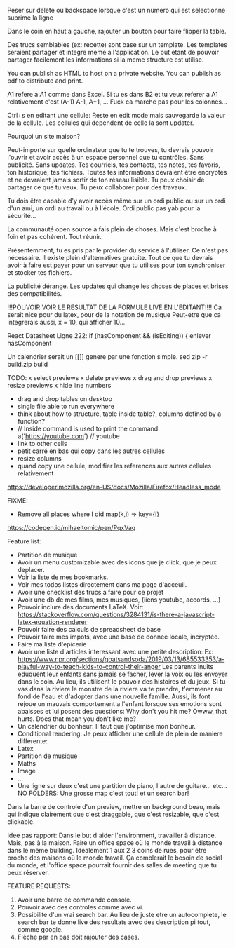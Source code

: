 Peser sur delete ou backspace lorsque c'est un numero qui est selectionne suprime la ligne

Dans le coin en haut a gauche, rajouter un bouton pour faire flipper la table.

Des trucs semblables (ex: recette) sont base sur un template.
Les templates seraient partager et integre meme a l'application.
Le but etant de pouvoir partager facilement les informations si la meme structure est
utilise.

You can publish as HTML to host on a private website.
You can publish as pdf to distribute and print.

A1 refere a $A$1 comme dans Excel.
Si tu es dans B2 et tu veux referer a A1 relativement c'est (A-1) A-1, A+1, ...
Fuck ca marche pas pour les colonnes...

Ctrl+s en editant une cellule:
Reste en edit mode mais sauvegarde la valeur de la cellule.
Les cellules qui dependent de celle la sont updater.

Pourquoi un site maison?

Peut-importe sur quelle ordinateur que tu te trouves, tu devrais pouvoir l'ouvrir et avoir accès à un espace personnel que tu contrôles. Sans publicité. Sans updates. Tes courriels, tes contacts, tes notes, tes favoris, ton historique, tes fichiers. Toutes tes informations devraient être encryptés et ne devraient jamais sortir de ton réseau lisible. Tu peux choisir de partager ce que tu veux. Tu peux collaborer pour des travaux.

Tu dois être capable d'y avoir accès même sur un ordi public ou sur un ordi d'un ami, un ordi au travail ou à l'école. Ordi public pas yab pour la sécurité...

La communauté open source a fais plein de choses. Mais c'est broche à foin et pas cohérent. Tout réunir.

Présentemment, tu es pris par le provider du service à l'utiliser. Ce n'est pas nécessaire. Il existe plein d'alternatives gratuite. Tout ce que tu devrais avoir à faire est payer pour un serveur que tu utilises pour ton synchroniser et stocker tes fichiers.



La publicité dérange. Les updates qui change les choses de places et brises des compatibilités.

!!!POUVOIR VOIR LE RESULTAT DE LA FORMULE LIVE EN L'EDITANT!!!!
Ca serait nice pour du latex, pour de la notation de musique
Peut-etre que ca integrerais aussi, x = 10, qui afficher 10...


React Datasheet
Ligne 222:
if (hasComponent && (isEditing)) {
enlever hasComponent

Un calendrier serait un [[]] genere par une fonction simple.
sed
zip -r build.zip build

TODO:
x select previews
x delete previews
x drag and drop previews
x resize previews
x hide line numbers
- drag and drop tables on desktop
- single file able to run everywhere
- think about how to structure, table inside table?, columns defined by a function?
- // Inside command is used to print the command: a('https://youtube.com') // youtube
- link to other cells
- petit carré en bas qui copy dans les autres cellules
- resize columns
- quand copy une cellule, modifier les references aux autres cellules relativement

https://developer.mozilla.org/en-US/docs/Mozilla/Firefox/Headless_mode

FIXME:
- Remove all places where I did map(k,i) => key={i}

https://codepen.io/mihaeltomic/pen/PqxVaq

Feature list:
- Partition de musique
- Avoir un menu customizable avec des icons que je click, que je peux deplacer.
- Voir la liste de mes bookmarks.
- Voir mes todos listes directement dans ma page d'acceuil.
- Avoir une checklist des trucs a faire pour ce projet
- Avoir une db de mes films, mes musiques, (liens youtube, accords, ...)
- Pouvoir inclure des documents LaTeX. Voir: https://stackoverflow.com/questions/3284131/is-there-a-javascript-latex-equation-renderer
- Pouvoir faire des calculs de spreadsheet de base
- Pouvoir faire mes impots, avec une base de donnee locale, incryptée.
- Faire ma liste d'epicerie
- Avoir une liste d'articles interessant avec une petite description:
Ex:
https://www.npr.org/sections/goatsandsoda/2019/03/13/685533353/a-playful-way-to-teach-kids-to-control-their-anger
Les parents inuits eduquent leur enfants sans jamais se facher, lever la voix ou les envoyer dans le coin. Au lieu, ils utilisent le pouvoir des histoires et du jeux. Si tu vas dans la riviere le monstre de la riviere va te prendre, t'emmener au fond de l'eau et d'adopter dans une nouvelle famille. Aussi, ils font rejoue un mauvais comportement a l'enfant lorsque ses emotions sont abaisses et lui posent des questions: Why don't you hit me? Owww, that hurts. Does that mean you don't like me?
- Un calendrier du bonheur: Il faut que j'optimise mon bonheur.
- Conditional rendering: Je peux afficher une cellule de plein de maniere differente:
- Latex
- Partition de musique
- Maths
- Image
- ...
- Une ligne sur deux c'est une partition de piano, l'autre de guitare... etc...
NO FOLDERS: Une grosse map c'est tout! et un search bar!

Dans la barre de controle d'un preview, mettre un background beau, mais qui indique clairement que c'est draggable, que c'est resizable, que c'est clickable.

Idee pas rapport: Dans le but d'aider l'environment, travailler à distance. Mais, pas à la maison. Faire un office space où le monde travail à distance dans le même building. Idéalement 1 aux 2 3 coins de rues, pour être proche des maisons où le monde travail. Ça comblerait le besoin de social du monde, et l'office space pourrait fournir des salles de meeting que tu peux réserver.

FEATURE REQUESTS:

1. Avoir une barre de commande console.
2. Pouvoir avec des controles comme avec vi.
3. Possibilite d'un vrai search bar. Au lieu de juste etre un autocomplete, le search bar te donne live des resultats avec des description pi tout, comme google.
4. Flèche par en bas doit rajouter des cases.
